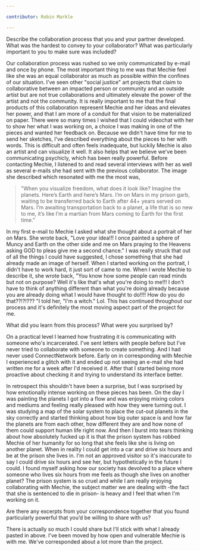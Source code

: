 ```yaml
---

contributor: Robin Markle

---
```


Describe the collaboration process that you and your partner developed. What was the hardest to convey to your collaborator? What was particularly important to you to make sure was included?

Our collaboration process was rushed so we only communicated by e-mail and once by phone. The most important thing to me was that Mechie feel like she was an equal collaborator as much as possible within the confines of our situation. I've seen other "social justice" art projects that claim to collaborative between an impacted person or community and an outside artist but are not true collaborations and ultimately elevate the power of the artist and not the community. It is really important to me that the final products of this collaboration represent Mechie and her ideas and elevates her power, and that I am more of a conduit for that vision to be materialized on paper. There were so many times I wished that I could videochat with her to show her what I was working on, a choice I was making in one of the pieces and wanted her feedback on. Because we didn't have time for me to send her sketches, I've described everything about the pieces to her with words. This is difficult and often feels inadequate, but luckily Mechie is also an artist and can visualize it well. It also helps that we believe we've been communicating psychicly, which has been really powerful. Before contacting Mechie, I listened to and read several interviews with her as well as several e-mails she had sent with the previous collaborator. The image she described which resonated with me the most was,

> "When you visualize freedom, what does it look like?
Imagine the planets. Here’s Earth and here’s Mars. I’m on Mars in my prison garb, waiting to be transferred back to Earth after 44+ years served on Mars. I’m awaiting transportation back to a planet, a life that is so new to me, it’s like I’m a martian from Mars coming to Earth for the first time."

In my first e-mail to Mechie I asked what she thought about a portrait of her on Mars. She wrote back, "Love your idea!!! I once painted a sphere of Muncy and Earth on the other side and me on Mars praying to the Heavens asking GOD to pleas give me a second chance." I was really struck that out of all the things I could have suggested, I chose something that she had already made an image of herself. When I started working on the portrait, I didn't have to work hard, it just sort of came to me. When I wrote Mechie to describe it, she wrote back, "You know how some people can read minds but not on purpose? Well it's like that's what you're doing to me!!! I don't have to think of anything different than what you're doing already because you are already doing what I would have thought to do!!!! How do you do that??!?!??? "I told her, "I'm a witch." Lol. This has continued throughout our process and it's definitely the most moving aspect part of the project for me.

What did you learn from this process? What were you surprised by?

On a practical level I learned how frustrating it is communicating with someone who's incarcerated. I've sent letters with people before but I've never tried to collaborate with someone to create something. And I had never used ConnectNetwork before. Early on in corresponding with Mechie I experienced a glitch with it and ended up not seeing an e-mail she had written me for a week after I'd received it. After that I started being more proactive about checking it and trying to understand its interface better.

In retrospect this shouldn't have been a surprise, but I was surprised by how emotionally intense working on these pieces has been. On the day I was painting the planets I got into a flow and was enjoying mixing colors and mediums and feeling really pleased with how they were turning out. I was studying a map of the solar system to place the cut-out planets in the sky correctly and started thinking about how big outer space is and how far the planets are from each other, how different they are and how none of them could support human life right now. And then I burst into tears thinking about how absolutely fucked up it is that the prison system has robbed Mechie of her humanity for so long that she feels like she is living on another planet. When in reality I could get into a car and drive six hours and be at the prison she lives in. I'm not an approved visitor so it's inaccurate to say I could drive six hours and see her, but hypothetically in the future I could. I found myself asking how our society has devolved to a place where someone who lives six hours from me feels as though she lives on another planet? The prison system is so cruel and while I am really enjoying collaborating with Mechie, the subject matter we are dealing with -the fact that she is sentenced to die in prison- is heavy and I feel that when I'm working on it.

Are there any excerpts from your correspondence together that you found particularly powerful that you’d be willing to share with us?

There is actually so much I could share but I'll stick with what I already pasted in above. I've been moved by how open and vulnerable Mechie is with me. We've corresponded about a lot more than the project.